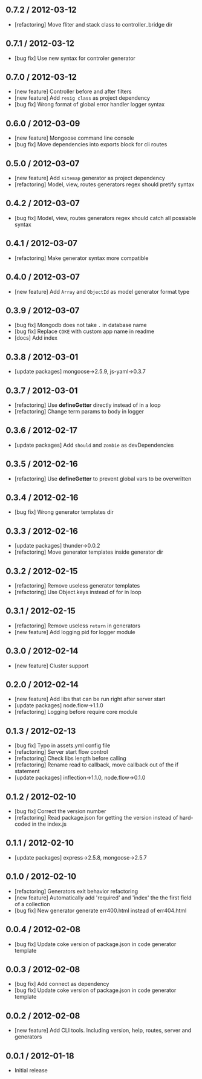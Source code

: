 ## 0.7.2 / 2012-03-12

  - [refactoring] Move fliter and stack class to controller_bridge dir



## 0.7.1 / 2012-03-12

  - [bug fix] Use new syntax for controler generator



## 0.7.0 / 2012-03-12

  - [new feature] Controller before and after filters
  - [new feature] Add `resig class` as project dependency
  - [bug fix] Wrong format of global error handler logger syntax



## 0.6.0 / 2012-03-09

  - [new feature] Mongoose command line console
  - [bug fix] Move dependencies into exports block for cli routes



## 0.5.0 / 2012-03-07

  - [new feature] Add `sitemap` generator as project dependency
  - [refactoring] Model, view, routes generators regex should pretify syntax



## 0.4.2 / 2012-03-07

  - [bug fix] Model, view, routes generators regex should catch all possiable syntax



## 0.4.1 / 2012-03-07

  - [refactoring] Make generator syntax more compatible



## 0.4.0 / 2012-03-07

  - [new feature] Add `Array` and `ObjectId` as model generator format type



## 0.3.9 / 2012-03-07

  - [bug fix] Mongodb does not take `.` in database name
  - [bug fix] Replace `COKE` with custom app name in readme
  - [docs] Add index



## 0.3.8 / 2012-03-01

  - [update packages] mongoose->2.5.9, js-yaml->0.3.7



## 0.3.7 / 2012-03-01

  - [refactoring] Use __defineGetter__ directly instead of in a loop
  - [refactoring] Change term params to body in logger



## 0.3.6 / 2012-02-17

  - [update packages] Add `should` and `zombie` as devDependencies



## 0.3.5 / 2012-02-16

  - [refactoring] Use __defineGetter__ to prevent global vars to be overwritten



## 0.3.4 / 2012-02-16

  - [bug fix] Wrong generator templates dir



## 0.3.3 / 2012-02-16

  - [update packages] thunder->0.0.2
  - [refactoring] Move generator templates inside generator dir



## 0.3.2 / 2012-02-15

  - [refactoring] Remove useless generator templates
  - [refactoring] Use Object.keys instead of for in loop



## 0.3.1 / 2012-02-15

  - [refactoring] Remove useless `return` in generators
  - [new feature] Add logging pid for logger module



## 0.3.0 / 2012-02-14

  - [new feature] Cluster support



## 0.2.0 / 2012-02-14

  - [new feature] Add libs that can be run right after server start
  - [update packages] node.flow->1.1.0
  - [refactoring] Logging before require core module



## 0.1.3 / 2012-02-13

  - [bug fix] Typo in assets.yml config file
  - [refactoring] Server start flow control
  - [refactoring] Check libs length before calling
  - [refactoring] Rename read to callback, move callback out of the if statement
  - [update packages] inflection->1.1.0, node.flow->0.1.0



## 0.1.2 / 2012-02-10

  - [bug fix] Correct the version number
  - [refactoring] Read package.json for getting the version instead of hard-coded in the index.js



## 0.1.1 / 2012-02-10

  - [update packages] express->2.5.8, mongoose->2.5.7



## 0.1.0 / 2012-02-10

  - [refactoring] Generators exit behavior refactoring
  - [new feature] Automatically add 'required' and 'index' the the first field of a collection
  - [bug fix] New generator generate err400.html instead of err404.html



## 0.0.4 / 2012-02-08

  - [bug fix] Update coke version of package.json in code generator template



## 0.0.3 / 2012-02-08

  - [bug fix] Add connect as dependency
  - [bug fix] Update coke version of package.json in code generator template



## 0.0.2 / 2012-02-08

  - [new feature] Add CLI tools. Including version, help, routes, server and generators



## 0.0.1 / 2012-01-18

  - Initial release